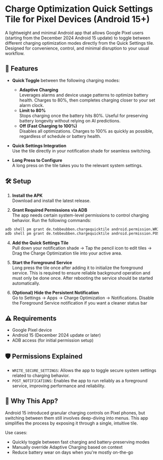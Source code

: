 # Charge Optimization Quick Settings Tile for Pixel Devices (Android 15+)  
  
A lightweight and minimal Android app that allows Google Pixel users (starting from the December 2024 Android 15 update) to toggle between different charging optimization modes directly from the Quick Settings tile. Designed for convenience, control, and minimal disruption to your usual workflow.  
  
## 🚀 Features  
  
- **Quick Toggle** between the following charging modes:  
    - **Adaptive Charging**    
 Leverages alarms and device usage patterns to optimize battery health. Charges to 80%, then completes charging closer to your set alarm clock.  
    - **Limit to 80%**    
 Stops charging once the battery hits 80%. Useful for preserving battery longevity without relying on AI predictions.  
    - **Off (Fast Charging to 100%)**    
 Disables all optimizations. Charges to 100% as quickly as possible, regardless of schedule or battery health.  
  
- **Quick Settings Integration**    
 Use the tile directly in your notification shade for seamless switching.  
  
- **Long Press to Configure**    
 A long press on the tile takes you to the relevant system settings.
  
## 🛠️ Setup  

1. **Install the APK**    
 Download and install the latest release.  
  
2. **Grant Required Permissions via ADB**    
 The app needs certain system-level permissions to control charging behavior. Run the following commands:

  ```bash
  adb shell pm grant de.tebbeubben.chargequicktile android.permission.WRITE_SECURE_SETTINGS
  adb shell pm grant de.tebbeubben.chargequicktile android.permission.POST_NOTIFICATIONS
  ```

4. **Add the Quick Settings Tile**  
  Pull down your notification shade → Tap the pencil icon to edit tiles → Drag the Charge Optimization tile into your active area.  
  
5. **Start the Foreground Service**  
  Long press the tile once after adding it to initialize the foreground service. This is required to ensure reliable background operation and must only be done once. After rebooting the service should be started automatically.

7. **(Optional) Hide the Persistent Notification**  
  Go to Settings → Apps → Charge Optimization → Notifications. Disable the Foreground Service notification if you want a cleaner status bar

## ⚠️ Requirements

-   Google Pixel device
-   Android 15 (December 2024 update or later)
-   ADB access (for initial permission setup)

## 🛡️ Permissions Explained

-   `WRITE_SECURE_SETTINGS`: Allows the app to toggle secure system settings related to charging behavior.
-   `POST_NOTIFICATIONS`: Enables the app to run reliably as a foreground service, improving performance and reliability.

## 🧠 Why This App?
Android 15 introduced granular charging controls on Pixel phones, but switching between them still involves deep-diving into menus. This app simplifies the process by exposing it through a single, intuitive tile.

Use cases:
-  Quickly toggle between fast charging and battery-preserving modes
-  Manually override Adaptive Charging based on context
-  Reduce battery wear on days when you're mostly on-the-go
